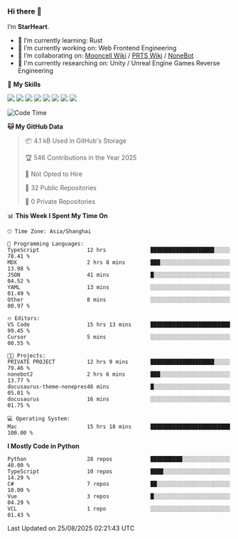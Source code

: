 ### Hi there 👋

I’m **StarHeart**.

- 🌱 I’m currently learning: Rust
- 🔭 I’m currently working on: Web Frontend Engineering
- 👯 I’m collaborating on: [Mooncell Wiki](https://fgo.wiki/) / [PRTS Wiki](http://prts.wiki/) / [NoneBot](https://github.com/nonebot)
- 🔬 I'm currently researching on: Unity / Unreal Engine Games Reverse Engineering

🌟 **My Skills**

![](https://img.shields.io/badge/-Python-3e74a2?style=flat-square&logo=Python&logoColor=fff)
![](https://img.shields.io/badge/-Node.js-339933?style=flat-square&logo=node.js&logoColor=fff)
![](https://img.shields.io/badge/-Vue-4fc08d?style=flat-square&logo=vue.js&logoColor=fff)
![](https://img.shields.io/badge/-React-2d98ce?style=flat-square&logo=React&logoColor=fff)
![](https://img.shields.io/badge/-TypeScript-3178C6?style=flat-square&logo=TypeScript&logoColor=fff)
![](https://img.shields.io/badge/-Docker-2496ED?style=flat-square&logo=Docker&logoColor=fff)
![](https://img.shields.io/badge/-Linux-000000?style=flat-square&logo=Linux&logoColor=fff)
![](https://img.shields.io/badge/-Dotnet-512bd4?style=flat-square&logo=.net&logoColor=fff)

<!--START_SECTION:waka-->
![Code Time](http://img.shields.io/badge/Code%20Time-1%2C718%20hrs%2033%20mins-blue)

**🐱 My GitHub Data** 

> 📦 4.1 kB Used in GitHub's Storage 
 > 
> 🏆 546 Contributions in the Year 2025
 > 
> 🚫 Not Opted to Hire
 > 
> 📜 32 Public Repositories 
 > 
> 🔑 0 Private Repositories 
 > 
📊 **This Week I Spent My Time On** 

```text
🕑︎ Time Zone: Asia/Shanghai

💬 Programming Languages: 
TypeScript               12 hrs              ████████████████████░░░░░   78.41 % 
MDX                      2 hrs 8 mins        ███░░░░░░░░░░░░░░░░░░░░░░   13.98 % 
JSON                     41 mins             █░░░░░░░░░░░░░░░░░░░░░░░░   04.52 % 
YAML                     13 mins             ░░░░░░░░░░░░░░░░░░░░░░░░░   01.49 % 
Other                    8 mins              ░░░░░░░░░░░░░░░░░░░░░░░░░   00.97 % 

🔥 Editors: 
VS Code                  15 hrs 13 mins      █████████████████████████   99.45 % 
Cursor                   5 mins              ░░░░░░░░░░░░░░░░░░░░░░░░░   00.55 % 

🐱‍💻 Projects: 
PRIVATE PROJECT          12 hrs 9 mins       ████████████████████░░░░░   79.46 % 
nonebot2                 2 hrs 6 mins        ███░░░░░░░░░░░░░░░░░░░░░░   13.77 % 
docusaurus-theme-nonepres46 mins             █░░░░░░░░░░░░░░░░░░░░░░░░   05.01 % 
docusaurus               16 mins             ░░░░░░░░░░░░░░░░░░░░░░░░░   01.75 % 

💻 Operating System: 
Mac                      15 hrs 18 mins      █████████████████████████   100.00 % 
```

**I Mostly Code in Python** 

```text
Python                   28 repos            ██████████░░░░░░░░░░░░░░░   40.00 % 
TypeScript               10 repos            ████░░░░░░░░░░░░░░░░░░░░░   14.29 % 
C#                       7 repos             ██░░░░░░░░░░░░░░░░░░░░░░░   10.00 % 
Vue                      3 repos             █░░░░░░░░░░░░░░░░░░░░░░░░   04.29 % 
VCL                      1 repo              ░░░░░░░░░░░░░░░░░░░░░░░░░   01.43 % 
```




 Last Updated on 25/08/2025 02:21:43 UTC
<!--END_SECTION:waka-->
